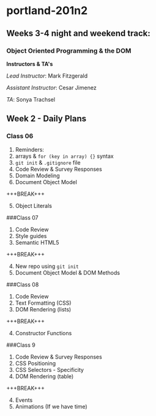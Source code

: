 # portland-201n2
## Weeks 3-4 night and weekend track:
### Object Oriented Programming & the DOM
**Instructors & TA's**

*Lead Instructor*: Mark Fitzgerald

*Assistant Instructor*: Cesar Jimenez

*TA*: Sonya Trachsel

## Week 2 - Daily Plans
### Class 06
1. Reminders:
  1. arrays & `for (key in array) {}` syntax
  2. `git init` & `.gitignore` file
2. Code Review & Survey Responses
3. Domain Modeling
4. Document Object Model

+++BREAK+++

5. Object Literals

###Class 07
1. Code Review
2. Style guides
3. Semantic HTML5

+++BREAK+++

4. New repo using `git init`
5. Document Object Model & DOM Methods

###Class 08
1. Code Review
2. Text Formatting (CSS)
3. DOM Rendering (lists)

+++BREAK+++

4. Constructor Functions

###Class 9
1. Code Review & Survey Responses
2. CSS Positioning
2. CSS Selectors - Specificity
3. DOM Rendering (table)

+++BREAK+++

4. Events
5. Animations (If we have time)
